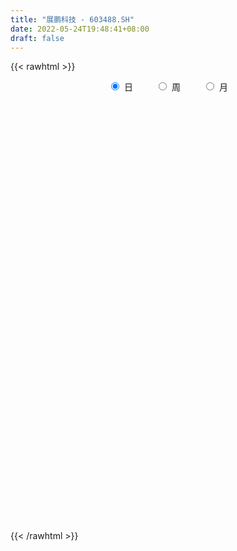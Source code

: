 ```yaml
---
title: "展鹏科技 - 603488.SH"
date: 2022-05-24T19:48:41+08:00
draft: false
---
```

{{< rawhtml >}}
    <div style="text-align: center">
        <label style="padding: 1rem;"><input style="margin-right: .5rem" type="radio" name="period" value="D" checked onclick="period_change(this)">日</label>
        <label style="padding: 1rem;"><input style="margin-right: .5rem" type="radio" name="period" value="W" onclick="period_change(this)">周</label>
        <label style="padding: 1rem;"><input style="margin-right: .5rem" type="radio" name="period" value="M" onclick="period_change(this)">月</label>
    </div>
    <div id="chart" style="height: 700px;"></div> 
    <script type="text/javascript">
        const D_v = [105842.31,45790.09,26705.4,21820.0,21636.8,66723.0,71420.41,45674.2,37288.4,22991.6,23990.4,32341.8,53017.2,26935.4,25982.2,16833.0,19370.01,23239.31,20121.0,18887.4,26522.92,21047.7,24500.7,13079.56,6618.82,26521.47,17667.92,12714.0,11678.31,20343.6,13201.0,13582.0,16948.2,10746.4,10320.0,192773.54,225579.45,104419.63,62803.56,57942.69,52942.69,49577.72,48777.73,34639.0,43444.17,35468.6,43619.52,18386.4,25648.2,20808.32,21204.8,33649.0,20445.4,27235.19,19789.8,16673.19,16835.2,18966.0,17693.8,21872.4,15472.8,18427.6,21095.4,17888.6,18672.6,17081.0,16113.0,38027.72,50783.02,16535.8,18638.22,27662.8,22313.82,16761.0,15035.35,23240.4,22225.0,25317.2,37130.44,29461.44,27630.01,47885.55,35468.34,29650.4,30104.99,27450.0,34669.4,24356.0,20626.0,23062.0,22463.4,12807.8,30725.4,30772.4,32893.4,10318.0,14519.4,9808.0,16951.0,8666.2,18545.2,9011.4,7849.8,9027.0,15395.0,24676.0,24705.2,11749.0,11161.6,111345.0,67733.92,38032.0,46479.4,67409.0,245416.12,166344.6,129840.0,144760.2,108190.94,167941.19,98837.35,87111.95,90051.6,81898.4,67665.8,152474.15,119200.8,89313.0,58089.8,73083.0,59098.6,61167.92,109735.82,193312.62,190573.14,111580.6,77431.0,68180.6,39212.42,87236.6,70922.86,26282.86,29890.8,50105.82,37446.76,39113.8,73490.8,41358.4,43732.0,36565.8,31960.6,41334.4,29550.0,36517.6,42785.0,58272.12,36658.12,21474.93,19337.07,76302.4,57155.93,73241.15,55064.67,32389.42,24925.6,31208.8,51792.33,54437.8,26115.5,48640.66,31958.87,26846.8,27860.73,113010.06,47634.0,39576.4,22797.65,38944.2,42375.6,27864.6,22213.0,17667.0,22038.0,13251.4,12789.4,13291.4,14198.0,10458.6,9722.4,16571.0,18436.4,26317.4,14323.2,13387.0,10963.0,14203.4,11586.0,15883.0,12280.4,19522.29,29248.8,24477.0,13603.0,15798.0,20653.0,21791.0,25317.0,50750.6,65482.0,62999.4,72712.2,30197.2,21773.0,23515.0,21920.0,32624.6,26393.69,17335.0,21401.4,18285.2,19999.75,40695.8,18195.0,16188.0,12468.0,29398.0,12167.0,12850.0,18182.0,17084.0,19390.0,25115.4,21232.46,37601.01,29167.8,36977.4,23936.0,16480.6,15953.0,18892.0,16715.4,24169.0,24781.4,17699.4,12233.0,17226.2,9465.0,15681.0,39734.45,46430.2]
const D_histogram = [0.0,-0.0043523647,-0.0087057402,-0.010329189,-0.0157233537,0.0048089596,0.0069360976,-0.0019810573,-0.0154787362,-0.0199173126,-0.0227521106,-0.0237558168,-0.0371811953,-0.0389625736,-0.045063418,-0.046620605,-0.0420277254,-0.0418107779,-0.0361669594,-0.0292049673,-0.0154929424,-0.0106716858,-0.0191053091,-0.0223104726,-0.0182927173,-0.0037008605,0.0012289247,0.0060509408,0.0117832845,0.0071970249,0.0056846596,0.0067906889,-0.0011037851,-0.003655038,-0.0064485252,0.0380115129,0.0835640345,0.0830929912,0.0784675563,0.0650923999,0.0522359053,0.0467496566,0.0352149788,0.0306244939,0.026728276,0.015114242,-0.0058682043,-0.0162930412,-0.0207933041,-0.0244877387,-0.0274276147,-0.0386123948,-0.0466324712,-0.0642676183,-0.063884004,-0.0546337909,-0.0421010852,-0.0274338285,-0.0146877377,-0.0139913174,-0.0100030128,0.0009677196,0.0125467097,0.0200422978,0.0219871706,0.0247681324,0.0253181978,0.0199162034,0.0308048375,0.0308414589,0.0227276819,0.0258333458,0.0268149814,0.0301818014,0.0296929109,0.0222780516,0.0153272887,0.0096350256,0.0158570062,0.0176971168,0.0160157824,0.0198370293,0.019841716,0.0218760241,0.0250259579,0.0216330373,0.0257549182,0.0145286789,0.0101923354,-0.0004704699,-0.0100713083,-0.0178421033,-0.0118924828,-0.0186877843,-0.0362634251,-0.0481047983,-0.0626416018,-0.0575413803,-0.0402692654,-0.0270306975,-0.0239726009,-0.0165520957,-0.0093012934,-0.0095357002,-0.0080459027,0.0046756592,0.0161014119,0.0196975548,0.015600133,0.0438740167,0.0621374973,0.0615404459,0.0598620167,0.1027678904,0.139226084,0.1598418239,0.1601483247,0.15500243,0.1272102545,0.123405048,0.1007292571,0.0735666361,0.0384662267,0.018650037,0.0055809304,0.0089003284,0.0184683698,0.0039676787,-0.0140187178,-0.0172606428,-0.0333879135,-0.0407155373,-0.0305636083,0.0302867736,0.0539228628,0.0445755138,0.0398320807,0.0285595164,0.0156349827,-0.0238483255,-0.0721104338,-0.0951008182,-0.1065730175,-0.1118960782,-0.1185744903,-0.1088894692,-0.0719769197,-0.056145718,-0.0325318213,-0.0166907947,-0.0084285533,0.0016894853,-0.0016034393,-0.0137639974,-0.0027339969,0.0228975937,0.0275673908,0.0219819948,0.0153169498,0.0510475188,0.0488201237,0.0783282723,0.0800535351,0.073026597,0.0670976365,0.0505275644,0.0548447367,0.0234008889,0.0030465617,-0.0265277745,-0.0500594097,-0.08823941,-0.1021274924,-0.1457777837,-0.2035474436,-0.2105149992,-0.2224481447,-0.1878596417,-0.1299645235,-0.077430782,-0.0384929922,-0.0132212149,-0.0041914502,-0.0000620767,0.0007794995,0.0033435143,0.0011015002,0.0042584761,0.0055188214,-0.0040609021,-0.002692761,-0.0168644755,-0.017658746,-0.0163681753,-0.0169920971,-0.0015137811,0.0060183877,0.0075233228,0.0000490533,-0.0152142127,-0.0326101388,-0.0312112277,-0.0301596292,-0.0420756391,-0.0575698789,-0.0488363714,-0.0322838412,0.0177314967,0.0796766075,0.1303539654,0.1422972714,0.1379468849,0.1303175163,0.1079723365,0.0779670285,0.0719973211,0.0608198557,0.0378911158,0.027857805,-0.0004338505,-0.0259218658,-0.0533628217,-0.0683423619,-0.0828666062,-0.084029869,-0.1040078217,-0.1032234701,-0.0885933816,-0.0856335404,-0.0982446641,-0.0973941691,-0.1179230976,-0.1543363635,-0.1690888917,-0.1952713915,-0.1910624915,-0.1765244912,-0.1507667688,-0.11260161,-0.0735091624,-0.0478426128,-0.0292748892,-0.0039378435,0.0173029044,0.0316323772,0.0510175516,0.0673336464,0.0851845546,0.1143547064,0.1137300409]
const D_fast = [0.0,-0.0054404558,-0.0119702665,-0.0161760125,-0.0255010157,-0.0037664624,0.0000947,-0.0093177193,-0.0266850822,-0.0361029868,-0.0446258124,-0.0515684728,-0.0742891501,-0.0858111719,-0.1031778707,-0.1163902089,-0.1223042607,-0.1325400077,-0.135937929,-0.1362771787,-0.1264383895,-0.1242850544,-0.1374950049,-0.1462777866,-0.1468332106,-0.1331665689,-0.1279295525,-0.1215948012,-0.1129166364,-0.1157036397,-0.1157948401,-0.1129911386,-0.1211615589,-0.1246265712,-0.1290321898,-0.0750692734,-0.0086257432,0.0116764613,0.0266679154,0.0295658591,0.0297683407,0.0359695062,0.0332385732,0.0363042117,0.0390900628,0.0312545893,0.0088050919,-0.0056930053,-0.0153915943,-0.0252079635,-0.0350047432,-0.0558426219,-0.0755208161,-0.1092228678,-0.1248102546,-0.1292184892,-0.1272110548,-0.1194022552,-0.1103280988,-0.1131295079,-0.1116419565,-0.1004292942,-0.0857136267,-0.0732074641,-0.0657657986,-0.0567928037,-0.0499131889,-0.0503361324,-0.0317462889,-0.0239993029,-0.0264311593,-0.016867159,-0.009181778,0.0017304923,0.0086648295,0.0068194832,0.0037005425,0.0004170357,0.0106032679,0.0168676576,0.0191902689,0.0279707732,0.0329358888,0.0404392029,0.0498456261,0.0518609649,0.0624215754,0.0548275058,0.0530392461,0.0422588234,0.030140158,0.0179088371,0.0208853369,0.0094180892,-0.0172234078,-0.0410909805,-0.0712881845,-0.080573308,-0.0733685096,-0.0668876161,-0.0698226697,-0.0665401884,-0.0616147095,-0.0642330412,-0.0647547195,-0.0508642427,-0.0354131371,-0.0268926054,-0.027089994,0.0121523939,0.0459502488,0.0607383089,0.0740253839,0.1426232302,0.2138879448,0.2744641407,0.3148077227,0.3484124354,0.3524228236,0.3794688791,0.3819754025,0.3732044405,0.3477205878,0.3325669073,0.3208930333,0.3264375134,0.3406226473,0.3271138758,0.3056227999,0.2980657142,0.2735914651,0.256084957,0.2585959838,0.3270180592,0.364134864,0.3659313936,0.3711459806,0.3670132955,0.3579975074,0.3125521179,0.246262401,0.1994968121,0.1613813585,0.1280842782,0.0917622435,0.0742248973,0.0931432169,0.0949379891,0.1104189304,0.1220872584,0.1282423615,0.1387827714,0.135088987,0.1194874295,0.1298339308,0.1611899199,0.1727515646,0.1726616673,0.1698258598,0.2183183085,0.2282959443,0.277386161,0.2991248076,0.3103545187,0.3211999673,0.3172617864,0.3352901428,0.3096965173,0.2901038305,0.2538975507,0.2178510631,0.1576112103,0.1181912548,0.0380965176,-0.0705600033,-0.1301563087,-0.1977014904,-0.2100778978,-0.1846739105,-0.1514978644,-0.1221833228,-0.1002168491,-0.092234947,-0.0881210927,-0.0870846416,-0.0836847482,-0.0856513872,-0.0814297923,-0.0787897417,-0.0893846908,-0.0886897398,-0.1070775733,-0.1122865303,-0.1150880033,-0.1199599494,-0.1048600787,-0.095823313,-0.0924375472,-0.0998995534,-0.1189663725,-0.1445148334,-0.1509187291,-0.157407038,-0.1798419576,-0.2097286672,-0.2132042526,-0.2047226827,-0.1502744706,-0.0684102079,0.0148556413,0.0623732652,0.0925095999,0.1174596104,0.1221075147,0.1115939638,0.1236235867,0.1276510852,0.1141951243,0.1111262647,0.0827261466,0.0507576649,0.0099760036,-0.0220891271,-0.057330023,-0.0795007531,-0.1254806612,-0.1505021772,-0.1580204341,-0.176468978,-0.2136412676,-0.2371393149,-0.2871490178,-0.3621463746,-0.4191711257,-0.4941714734,-0.5377281962,-0.5673213187,-0.5792552886,-0.5692405323,-0.5485253753,-0.5348194788,-0.5235704775,-0.4992178927,-0.4736514187,-0.4514138516,-0.4192742894,-0.3861247829,-0.3469777361,-0.2892189076,-0.261411063]
const D_slow = [0.0,-0.0010880912,-0.0032645262,-0.0058468235,-0.0097776619,-0.008575422,-0.0068413976,-0.007336662,-0.011206346,-0.0161856742,-0.0218737018,-0.027812656,-0.0371079548,-0.0468485982,-0.0581144527,-0.069769604,-0.0802765353,-0.0907292298,-0.0997709696,-0.1070722115,-0.1109454471,-0.1136133685,-0.1183896958,-0.123967314,-0.1285404933,-0.1294657084,-0.1291584772,-0.127645742,-0.1246999209,-0.1229006647,-0.1214794998,-0.1197818275,-0.1200577738,-0.1209715333,-0.1225836646,-0.1130807863,-0.0921897777,-0.0714165299,-0.0517996408,-0.0355265409,-0.0224675645,-0.0107801504,-0.0019764057,0.0056797178,0.0123617868,0.0161403473,0.0146732962,0.0106000359,0.0054017099,-0.0007202248,-0.0075771285,-0.0172302272,-0.028888345,-0.0449552495,-0.0609262505,-0.0745846983,-0.0851099696,-0.0919684267,-0.0956403611,-0.0991381905,-0.1016389437,-0.1013970138,-0.0982603364,-0.0932497619,-0.0877529692,-0.0815609361,-0.0752313867,-0.0702523358,-0.0625511265,-0.0548407617,-0.0491588413,-0.0427005048,-0.0359967594,-0.0284513091,-0.0210280814,-0.0154585685,-0.0116267463,-0.0092179899,-0.0052537383,-0.0008294591,0.0031744865,0.0081337438,0.0130941728,0.0185631788,0.0248196683,0.0302279276,0.0366666572,0.0402988269,0.0428469107,0.0427292933,0.0402114662,0.0357509404,0.0327778197,0.0281058736,0.0190400173,0.0070138177,-0.0086465827,-0.0230319278,-0.0330992441,-0.0398569185,-0.0458500687,-0.0499880927,-0.052313416,-0.0546973411,-0.0567088168,-0.0555399019,-0.051514549,-0.0465901603,-0.042690127,-0.0317216228,-0.0161872485,-0.000802137,0.0141633672,0.0398553398,0.0746618608,0.1146223168,0.1546593979,0.1934100054,0.2252125691,0.2560638311,0.2812461454,0.2996378044,0.3092543611,0.3139168703,0.3153121029,0.317537185,0.3221542775,0.3231461971,0.3196415177,0.315326357,0.3069793786,0.2968004943,0.2891595922,0.2967312856,0.3102120013,0.3213558797,0.3313138999,0.338453779,0.3423625247,0.3364004433,0.3183728349,0.2945976303,0.2679543759,0.2399803564,0.2103367338,0.1831143665,0.1651201366,0.1510837071,0.1429507518,0.1387780531,0.1366709148,0.1370932861,0.1366924263,0.1332514269,0.1325679277,0.1382923261,0.1451841738,0.1506796725,0.15450891,0.1672707897,0.1794758206,0.1990578887,0.2190712725,0.2373279217,0.2541023308,0.266734222,0.2804454061,0.2862956284,0.2870572688,0.2804253252,0.2679104727,0.2458506202,0.2203187472,0.1838743012,0.1329874403,0.0803586905,0.0247466543,-0.0222182561,-0.054709387,-0.0740670825,-0.0836903305,-0.0869956342,-0.0880434968,-0.088059016,-0.0878641411,-0.0870282625,-0.0867528875,-0.0856882684,-0.0843085631,-0.0853237886,-0.0859969789,-0.0902130978,-0.0946277843,-0.0987198281,-0.1029678523,-0.1033462976,-0.1018417007,-0.09996087,-0.0999486067,-0.1037521599,-0.1119046946,-0.1197075015,-0.1272474088,-0.1377663186,-0.1521587883,-0.1643678812,-0.1724388415,-0.1680059673,-0.1480868154,-0.1154983241,-0.0799240062,-0.045437285,-0.0128579059,0.0141351782,0.0336269353,0.0516262656,0.0668312295,0.0763040085,0.0832684597,0.0831599971,0.0766795306,0.0633388252,0.0462532348,0.0255365832,0.004529116,-0.0214728395,-0.047278707,-0.0694270524,-0.0908354375,-0.1153966036,-0.1397451458,-0.1692259202,-0.2078100111,-0.250082234,-0.2989000819,-0.3466657047,-0.3907968275,-0.4284885197,-0.4566389223,-0.4750162129,-0.4869768661,-0.4942955883,-0.4952800492,-0.4909543231,-0.4830462288,-0.4702918409,-0.4534584293,-0.4321622907,-0.4035736141,-0.3751411038]
const D_data = [['2021-05-13', 7.7436, 7.7729, 7.5878, 8.0456],['2021-05-14', 7.7826, 7.7047, 7.6073, 7.9384],['2021-05-17', 7.7144, 7.6755, 7.5586, 7.7631],['2021-05-18', 7.6073, 7.6852, 7.5196, 7.6852],['2021-05-19', 7.6852, 7.6073, 7.5975, 7.7144],['2021-05-20', 7.7242, 7.9677, 7.5975, 8.0261],['2021-05-21', 7.9872, 7.8021, 7.7923, 8.3573],['2021-05-24', 7.6949, 7.6462, 7.6073, 7.9092],['2021-05-25', 7.617, 7.5196, 7.4319, 7.6365],['2021-05-26', 7.5001, 7.5683, 7.4806, 7.5683],['2021-05-27', 7.5586, 7.5488, 7.5099, 7.617],['2021-05-28', 7.6462, 7.5391, 7.5391, 7.8508],['2021-05-31', 7.5001, 7.3151, 7.2858, 7.5196],['2021-06-01', 7.3053, 7.3832, 7.2371, 7.4222],['2021-06-02', 7.3735, 7.2664, 7.2566, 7.4027],['2021-06-03', 7.2956, 7.2566, 7.2469, 7.3735],['2021-06-04', 7.2761, 7.2956, 7.0716, 7.3151],['2021-06-07', 7.3248, 7.2079, 7.1884, 7.354],['2021-06-08', 7.2274, 7.2469, 7.1592, 7.2858],['2021-06-09', 7.2371, 7.2566, 7.1982, 7.2664],['2021-06-10', 7.2566, 7.3638, 7.1982, 7.3832],['2021-06-11', 7.393, 7.2761, 7.2566, 7.4222],['2021-06-15', 7.2566, 7.0716, 6.9547, 7.2956],['2021-06-16', 7.0716, 7.0716, 7.0423, 7.169],['2021-06-17', 7.0716, 7.13, 7.0618, 7.1397],['2021-06-18', 7.13, 7.2858, 7.0618, 7.4222],['2021-06-21', 7.3248, 7.1982, 7.1495, 7.3248],['2021-06-22', 7.1495, 7.2079, 7.1495, 7.2566],['2021-06-23', 7.1982, 7.2371, 7.1787, 7.2469],['2021-06-24', 7.2371, 7.1008, 7.0716, 7.2371],['2021-06-25', 7.1008, 7.1105, 7.0618, 7.1397],['2021-06-28', 7.1203, 7.13, 7.0716, 7.1787],['2021-06-29', 7.13, 6.9839, 6.867, 7.13],['2021-06-30', 6.9839, 7.0034, 6.9644, 7.0618],['2021-07-01', 7.0228, 6.9644, 6.9449, 7.0423],['2021-07-02', 7.0131, 7.6657, 6.9352, 7.6657],['2021-07-05', 7.3053, 7.9579, 7.3053, 8.2794],['2021-07-06', 7.7144, 7.5586, 7.5099, 7.7631],['2021-07-07', 7.5001, 7.5488, 7.393, 7.6365],['2021-07-08', 7.5099, 7.4417, 7.3638, 7.5196],['2021-07-09', 7.54, 7.42, 7.39, 7.56],['2021-07-12', 7.47, 7.5, 7.37, 7.54],['2021-07-13', 7.52, 7.41, 7.31, 7.54],['2021-07-14', 7.36, 7.48, 7.31, 7.49],['2021-07-15', 7.45, 7.49, 7.34, 7.55],['2021-07-16', 7.49, 7.37, 7.35, 7.53],['2021-07-19', 7.39, 7.17, 7.12, 7.39],['2021-07-20', 7.11, 7.21, 7.11, 7.25],['2021-07-21', 7.22, 7.23, 7.15, 7.29],['2021-07-22', 7.22, 7.2, 7.19, 7.26],['2021-07-23', 7.23, 7.17, 7.16, 7.27],['2021-07-26', 7.16, 7.0, 6.88, 7.17],['2021-07-27', 7.0, 6.95, 6.95, 7.08],['2021-07-28', 6.95, 6.71, 6.7, 6.97],['2021-07-29', 6.75, 6.83, 6.73, 6.94],['2021-07-30', 6.85, 6.91, 6.79, 6.93],['2021-08-02', 6.95, 6.96, 6.84, 6.99],['2021-08-03', 6.9, 7.02, 6.9, 7.14],['2021-08-04', 7.0, 7.04, 6.98, 7.13],['2021-08-05', 7.03, 6.9, 6.87, 7.03],['2021-08-06', 6.89, 6.93, 6.82, 6.96],['2021-08-09', 7.0, 7.04, 6.96, 7.08],['2021-08-10', 7.04, 7.1, 7.01, 7.13],['2021-08-11', 7.1, 7.1, 7.06, 7.15],['2021-08-12', 7.1, 7.06, 7.05, 7.13],['2021-08-13', 7.09, 7.09, 7.04, 7.12],['2021-08-16', 7.11, 7.08, 7.04, 7.13],['2021-08-17', 7.11, 7.0, 6.99, 7.3],['2021-08-18', 6.97, 7.23, 6.88, 7.29],['2021-08-19', 7.16, 7.14, 7.11, 7.22],['2021-08-20', 7.14, 7.03, 6.95, 7.14],['2021-08-23', 7.03, 7.17, 7.0, 7.18],['2021-08-24', 7.17, 7.17, 7.16, 7.25],['2021-08-25', 7.17, 7.23, 7.12, 7.24],['2021-08-26', 7.23, 7.21, 7.18, 7.25],['2021-08-27', 7.2, 7.12, 7.04, 7.2],['2021-08-30', 7.09, 7.1, 7.05, 7.15],['2021-08-31', 7.1, 7.09, 7.01, 7.13],['2021-09-01', 7.08, 7.25, 7.08, 7.27],['2021-09-02', 7.25, 7.23, 7.17, 7.3],['2021-09-03', 7.22, 7.2, 7.15, 7.29],['2021-09-06', 7.35, 7.29, 7.2, 7.35],['2021-09-07', 7.29, 7.27, 7.26, 7.32],['2021-09-08', 7.28, 7.32, 7.23, 7.32],['2021-09-09', 7.32, 7.37, 7.29, 7.45],['2021-09-10', 7.36, 7.31, 7.27, 7.42],['2021-09-13', 7.31, 7.43, 7.23, 7.47],['2021-09-14', 7.44, 7.24, 7.21, 7.45],['2021-09-15', 7.24, 7.3, 7.22, 7.34],['2021-09-16', 7.39, 7.19, 7.19, 7.4],['2021-09-17', 7.22, 7.15, 7.01, 7.23],['2021-09-22', 7.13, 7.12, 7.05, 7.18],['2021-09-23', 7.12, 7.28, 7.12, 7.36],['2021-09-24', 7.38, 7.11, 7.1, 7.38],['2021-09-27', 7.11, 6.89, 6.8, 7.15],['2021-09-28', 6.83, 6.85, 6.79, 6.9],['2021-09-29', 6.84, 6.7, 6.68, 6.92],['2021-09-30', 6.73, 6.87, 6.72, 6.9],['2021-10-08', 6.88, 7.04, 6.88, 7.06],['2021-10-11', 7.09, 7.04, 7.0, 7.14],['2021-10-12', 7.0, 6.93, 6.82, 7.06],['2021-10-13', 6.93, 6.99, 6.87, 7.0],['2021-10-14', 7.05, 7.01, 6.89, 7.05],['2021-10-15', 7.04, 6.92, 6.92, 7.04],['2021-10-18', 6.92, 6.93, 6.83, 6.97],['2021-10-19', 7.0, 7.1, 6.96, 7.17],['2021-10-20', 7.06, 7.15, 6.99, 7.24],['2021-10-21', 7.15, 7.1, 7.07, 7.17],['2021-10-22', 7.1, 7.01, 6.94, 7.13],['2021-10-25', 7.02, 7.5, 6.94, 7.63],['2021-10-26', 7.5, 7.54, 7.37, 7.62],['2021-10-27', 7.57, 7.4, 7.3, 7.57],['2021-10-28', 7.4, 7.43, 7.32, 7.53],['2021-10-29', 8.15, 8.17, 8.15, 8.17],['2021-11-01', 8.29, 8.41, 8.0, 8.85],['2021-11-02', 8.17, 8.5, 8.09, 8.68],['2021-11-03', 8.31, 8.45, 8.2, 8.75],['2021-11-04', 8.41, 8.52, 8.16, 8.68],['2021-11-05', 8.45, 8.29, 8.21, 8.52],['2021-11-08', 8.27, 8.64, 8.23, 8.97],['2021-11-09', 8.55, 8.46, 8.3, 8.59],['2021-11-10', 8.43, 8.38, 8.19, 8.47],['2021-11-11', 8.34, 8.2, 8.11, 8.36],['2021-11-12', 8.1, 8.31, 8.04, 8.31],['2021-11-15', 8.25, 8.36, 8.22, 8.57],['2021-11-16', 8.33, 8.59, 8.15, 8.93],['2021-11-17', 8.45, 8.76, 8.45, 8.88],['2021-11-18', 8.67, 8.5, 8.41, 8.74],['2021-11-19', 8.55, 8.41, 8.38, 8.59],['2021-11-22', 8.41, 8.57, 8.27, 8.78],['2021-11-23', 8.45, 8.38, 8.28, 8.5],['2021-11-24', 8.3, 8.44, 8.22, 8.45],['2021-11-25', 8.36, 8.68, 8.24, 8.74],['2021-11-26', 8.68, 9.55, 8.52, 9.55],['2021-11-29', 9.3, 9.39, 9.25, 9.68],['2021-11-30', 9.39, 9.1, 9.04, 9.44],['2021-12-01', 9.16, 9.2, 8.98, 9.26],['2021-12-02', 9.19, 9.15, 8.95, 9.29],['2021-12-03', 9.11, 9.13, 9.02, 9.18],['2021-12-06', 9.15, 8.7, 8.66, 9.28],['2021-12-07', 8.69, 8.36, 8.28, 8.77],['2021-12-08', 8.37, 8.46, 8.32, 8.48],['2021-12-09', 8.46, 8.47, 8.38, 8.59],['2021-12-10', 8.58, 8.45, 8.42, 8.86],['2021-12-13', 8.47, 8.34, 8.23, 8.49],['2021-12-14', 8.3, 8.49, 8.28, 8.68],['2021-12-15', 8.49, 8.91, 8.46, 9.12],['2021-12-16', 8.91, 8.76, 8.7, 9.01],['2021-12-17', 8.63, 8.95, 8.63, 8.96],['2021-12-20', 8.88, 8.96, 8.75, 9.07],['2021-12-21', 8.93, 8.94, 8.86, 9.06],['2021-12-22', 8.91, 9.03, 8.75, 9.08],['2021-12-23', 9.05, 8.9, 8.88, 9.14],['2021-12-24', 8.84, 8.76, 8.6, 8.92],['2021-12-27', 8.7, 9.06, 8.7, 9.09],['2021-12-28', 9.03, 9.37, 8.89, 9.37],['2021-12-29', 9.37, 9.23, 9.12, 9.37],['2021-12-30', 9.24, 9.14, 9.12, 9.3],['2021-12-31', 9.22, 9.13, 9.07, 9.22],['2022-01-04', 9.2, 9.79, 9.07, 9.96],['2022-01-05', 9.77, 9.47, 9.3, 9.85],['2022-01-06', 9.36, 10.02, 9.35, 10.23],['2022-01-07', 9.98, 9.85, 9.81, 10.15],['2022-01-10', 9.87, 9.82, 9.49, 9.96],['2022-01-11', 9.82, 9.89, 9.74, 9.92],['2022-01-12', 9.85, 9.78, 9.69, 9.92],['2022-01-13', 9.78, 10.09, 9.67, 10.14],['2022-01-14', 10.0, 9.64, 9.56, 10.07],['2022-01-17', 9.65, 9.69, 9.55, 9.9],['2022-01-18', 9.68, 9.47, 9.1, 9.68],['2022-01-19', 9.5, 9.41, 9.28, 9.55],['2022-01-20', 9.46, 9.04, 9.01, 9.46],['2022-01-21', 9.04, 9.16, 8.95, 9.24],['2022-01-24', 9.29, 8.56, 8.24, 9.62],['2022-01-25', 8.35, 7.99, 7.99, 8.56],['2022-01-26', 8.0, 8.3, 7.99, 8.42],['2022-01-27', 8.48, 8.02, 8.0, 8.48],['2022-01-28', 8.08, 8.5, 8.08, 8.73],['2022-02-07', 8.63, 8.91, 8.54, 9.03],['2022-02-08', 8.95, 9.05, 8.79, 9.05],['2022-02-09', 8.99, 9.07, 8.99, 9.21],['2022-02-10', 9.11, 9.04, 8.95, 9.16],['2022-02-11', 9.1, 8.91, 8.8, 9.1],['2022-02-14', 8.88, 8.87, 8.78, 9.0],['2022-02-15', 8.89, 8.83, 8.75, 8.95],['2022-02-16', 8.85, 8.85, 8.79, 8.96],['2022-02-17', 8.92, 8.78, 8.75, 8.92],['2022-02-18', 8.74, 8.84, 8.68, 8.85],['2022-02-21', 8.82, 8.82, 8.78, 8.9],['2022-02-22', 8.78, 8.65, 8.6, 8.82],['2022-02-23', 8.62, 8.75, 8.55, 8.79],['2022-02-24', 8.74, 8.5, 8.43, 9.01],['2022-02-25', 8.54, 8.6, 8.54, 8.82],['2022-02-28', 8.59, 8.6, 8.46, 8.72],['2022-03-01', 8.6, 8.55, 8.53, 8.7],['2022-03-02', 8.56, 8.77, 8.52, 8.79],['2022-03-03', 8.77, 8.72, 8.66, 8.88],['2022-03-04', 8.77, 8.66, 8.59, 8.77],['2022-03-07', 8.66, 8.52, 8.49, 8.71],['2022-03-08', 8.54, 8.34, 8.21, 8.58],['2022-03-09', 8.34, 8.19, 7.81, 8.45],['2022-03-10', 8.22, 8.34, 8.2, 8.63],['2022-03-11', 8.34, 8.3, 8.1, 8.34],['2022-03-14', 8.29, 8.06, 8.0, 8.29],['2022-03-15', 8.06, 7.88, 7.76, 8.18],['2022-03-16', 7.92, 8.1, 7.75, 8.12],['2022-03-17', 8.12, 8.21, 8.08, 8.26],['2022-03-18', 8.25, 8.78, 8.19, 8.94],['2022-03-21', 8.98, 9.25, 8.79, 9.44],['2022-03-22', 9.27, 9.48, 9.19, 9.55],['2022-03-23', 9.43, 9.26, 9.12, 9.7],['2022-03-24', 9.16, 9.18, 9.16, 9.36],['2022-03-25', 9.17, 9.21, 9.14, 9.32],['2022-03-28', 9.13, 9.04, 8.95, 9.18],['2022-03-29', 9.09, 8.88, 8.84, 9.12],['2022-03-30', 8.87, 9.15, 8.87, 9.25],['2022-03-31', 9.1, 9.1, 9.05, 9.33],['2022-04-01', 9.08, 8.91, 8.84, 9.1],['2022-04-06', 8.87, 9.02, 8.87, 9.09],['2022-04-07', 8.93, 8.71, 8.69, 9.04],['2022-04-08', 8.85, 8.6, 8.53, 8.85],['2022-04-11', 8.6, 8.41, 8.33, 8.84],['2022-04-12', 8.49, 8.41, 8.26, 8.54],['2022-04-13', 8.41, 8.28, 8.22, 8.49],['2022-04-14', 8.36, 8.34, 8.19, 8.36],['2022-04-15', 8.34, 7.97, 7.94, 8.34],['2022-04-18', 7.94, 8.09, 7.81, 8.11],['2022-04-19', 8.09, 8.22, 8.04, 8.33],['2022-04-20', 8.28, 8.04, 7.99, 8.32],['2022-04-21', 7.96, 7.73, 7.69, 8.07],['2022-04-22', 7.81, 7.77, 7.58, 7.9],['2022-04-25', 7.8, 7.34, 7.16, 7.8],['2022-04-26', 7.35, 6.85, 6.75, 7.35],['2022-04-27', 6.83, 6.82, 6.4, 6.86],['2022-04-28', 6.85, 6.38, 6.14, 6.85],['2022-04-29', 6.39, 6.5, 6.39, 6.65],['2022-05-05', 6.52, 6.48, 6.41, 6.63],['2022-05-06', 6.42, 6.54, 6.23, 6.55],['2022-05-09', 6.59, 6.7, 6.51, 6.75],['2022-05-10', 6.58, 6.78, 6.54, 6.8],['2022-05-11', 6.71, 6.67, 6.67, 6.86],['2022-05-12', 6.64, 6.6, 6.52, 6.77],['2022-05-13', 6.64, 6.72, 6.58, 6.86],['2022-05-16', 6.83, 6.73, 6.66, 6.86],['2022-05-17', 6.73, 6.69, 6.59, 6.82],['2022-05-18', 6.68, 6.81, 6.65, 6.88],['2022-05-19', 6.78, 6.85, 6.71, 6.87],['2022-05-20', 6.85, 6.96, 6.8, 6.98],['2022-05-23', 7.2, 7.25, 7.03, 7.41],['2022-05-24', 7.39, 6.99, 6.98, 7.8]]
const W_v = [261149.53,177114.13,148632.73,113203.92,122633.66,92266.93,100929.13,232695.96,334156.02,296861.89,130871.03,107864.49,74685.36,109229.71,134541.58,197238.82,181397.18,143732.81,176367.46,167842.44,66395.49,77896.14,166148.35,156581.33,98903.65,102605.8,119437.55,348115.54,162692.36,316737.5,291052.48,52401.47,63039.89,105512.52,127680.52,119146.75,143376.96,282289.39,200861.16,157179.33,162303.91,80779.6,61777.23,150125.52,198348.13,116604.56,85896.86,123701.04,88557.76,228714.33,185254.24,184698.46,138671.0,126027.11,178958.89,148468.67,99233.0,79513.57,64678.24,59151.62,82129.94,65280.25,58704.06,44667.4,88488.21,95303.54,98266.38,99067.11,100457.23,143817.04,123643.93,83763.16,96241.89,59714.57,50268.95,95321.42,42708.76,188449.8,149322.68,63871.49,57699.46,107803.4,147352.92,178329.98,193933.58,299216.71,173211.69,117206.91,119244.05,267537.0,210520.78,439674.8099999999,82013.92,111556.9,79874.2,63152.0,76394.83,94463.0,57225.57,70587.61,65505.23,106496.87,143556.98,144574.26,118110.11,153465.0,69594.15,41774.46,63738.69,63492.1,100956.31,66657.11,69218.04,74454.0,12330.0,100242.39,115828.26,125541.32,100392.4,61108.64,53529.53,43739.9,35528.86,36223.67,33276.03,60479.46,91090.22,159765.64,116797.81,114610.29,69046.66,84928.0,68927.57,80449.18,144705.3,91134.32,128623.49,73834.92,54077.24,61923.49,70635.23,217492.97,431811.84,128469.99,78647.26,102771.47,110307.8,260526.36,262651.72,1035189.2200000001,697146.5900000001,196362.2,306047.51,1052499.9299999999,1167181.8200000001,2061355.8,1254406.3400000001,705445.3999999999,1003201.2800000001,505207.4400000001,707326.3100000001,328532.78,181949.8,165991.88,80173.98,39909.0,214612.43,202635.48,259805.69,272779.78,411896.5499999999,363112.79,290618.6,193493.41,243976.96,229862.78,263130.0,160833.71,185251.38,125937.02,163123.55,162193.4,106810.12,62548.81,51974.29,150267.26,98952.54,110039.86,66643.34,72816.32,88024.2,60730.81,73882.55,95488.05,136831.33,24770.92,262023.94,208305.61,162286.4,142137.81,109818.33,70720.55,75604.83,244370.14,503688.02,211907.22,129667.24,117792.58,90840.2,93165.2,140097.76,105013.37,141764.09,170559.28,125176.8,74305.6,67538.8,16951.0,53099.6,87686.8,330999.32,794551.8599999999,525840.4900000001,486743.55,496397.96,486977.76,264438.94,235141.76,175928.4,178527.24,261764.15,194753.95,161422.56,261962.31,132158.2,63988.8,85370.4,66022.4,99131.49,134309.6,253163.8,121788.29,59686.35,116944.8,79673.0,150094.07,40416.6,100510.8,72304.6,86164.65]
const W_histogram = [0.0,-0.0741305983,-0.194805197,-0.246782996,-0.2648346587,-0.2816042465,-0.2546444318,-0.182467627,-0.0960834754,-0.0303692535,-0.0050007605,0.0215028893,0.0153963539,0.052493586,0.0470994363,0.0831690722,0.1038098086,0.1329193905,0.1398343118,0.1342245399,0.124894448,0.1258622698,0.1611097591,0.1245156679,0.122384742,0.1271944361,0.1436810603,0.1927982996,0.2912432298,0.2135132046,0.068285435,0.0161823915,0.0180970968,0.0408937294,0.087079795,0.091890897,0.0475244237,0.1335854632,0.0634157941,0.0110937416,-0.0438976943,-0.0967434431,-0.1386292837,-0.2510592194,-0.3614868266,-0.3886716711,-0.4541998026,-0.4734242465,-0.5220706836,-0.6177801619,-0.6213971917,-0.5959425127,-0.5320695891,-0.455078467,-0.3598323312,-0.3111281897,-0.2547598101,-0.2098358691,-0.1554674503,-0.1039803417,-0.0491924545,0.0120455413,0.0602211106,0.0895567336,0.0603695958,0.0564186411,0.0759325381,0.1085365366,0.1339422432,0.1847186534,0.1991362429,0.2093131111,0.2271682027,0.2252609608,0.2105600182,0.1898093754,0.1839952291,0.2097071607,0.1974489266,0.1825994558,0.1530417191,0.154132901,0.1656209434,0.1893722126,0.2023171819,0.2287856066,0.243326945,0.2373077672,0.2383490826,0.2247299679,0.2374276426,0.2149719109,0.1669643232,0.1017206097,0.0444143325,0.005069138,-0.0034175538,-0.0355060696,-0.0384539806,-0.0203167127,-0.0126701942,-0.0016453412,0.0212548751,0.0253839577,0.035552893,0.0260849533,-0.0116042126,-0.0288397766,-0.0284060567,-0.0276216052,-0.0098114432,0.0091562074,0.0183700053,0.0101857477,0.0035449362,0.0279059284,0.0247471194,0.0362936329,0.0318376397,0.0235369989,-0.0048586854,-0.0189696462,-0.0302238076,-0.024401526,-0.0167346613,-0.0056908003,0.0073376898,0.0273623737,0.0467863127,0.047497222,0.0324599119,-0.008945403,-0.0332693132,-0.0235954901,-0.02964617,-0.0090152011,-0.0105910553,-0.0122071161,-0.0141697987,-0.0179312493,-0.007955074,0.0281935234,0.0521178582,0.051512393,0.055242696,0.0458805696,0.0459038113,0.0611743187,0.0806773096,0.1115569086,0.0755929283,0.0435756016,0.0696901329,0.2208488502,0.432631731,0.5814329754,0.5691223984,0.5763935195,0.5631576038,0.5476721915,0.3898521484,0.1980737813,0.0940663307,-0.0385754059,-0.1324029961,-0.1668347395,-0.2059957757,-0.2107861133,-0.2069717648,-0.2105558654,-0.1752111532,-0.1299771958,-0.0632103869,-0.0323093149,-0.0074059477,-0.0316803362,-0.0953828535,-0.1497811993,-0.2100754075,-0.276015929,-0.2991432043,-0.4029444096,-0.4763605633,-0.4723375801,-0.4064735221,-0.346028733,-0.2870082181,-0.2288377069,-0.1942324037,-0.1795020219,-0.1707570536,-0.1558836885,-0.1344856388,-0.1210068624,-0.110433625,-0.1001142315,-0.053597092,-0.0115716149,0.0024620181,-0.0005459276,0.0002188777,0.0051712548,0.0006706549,0.0370983159,0.0460732981,0.0497550963,0.0402401717,0.0190318098,0.0094315737,0.0165233228,0.0196279775,0.0295987611,0.042644778,0.0587517318,0.0585681919,0.0557083386,0.0384304389,0.0390989744,0.0323847051,0.034722908,0.1108182124,0.16253105,0.1894983499,0.2042154638,0.2763878249,0.2806031282,0.2247711472,0.2090220408,0.1747111062,0.1659043031,0.1955027154,0.1878251576,0.1395273533,0.0564962256,0.0242036866,-0.0052817035,-0.0422989189,-0.062854726,-0.098675432,-0.0883543615,-0.0526430727,-0.0493566421,-0.0670914474,-0.1173410058,-0.1576269772,-0.2574817448,-0.3052505352,-0.3082385246,-0.2784705424,-0.2424992573]
const W_fast = [0.0,-0.0926632479,-0.2620391458,-0.3757126938,-0.4599730212,-0.5471436706,-0.5838449638,-0.5572850658,-0.494921783,-0.4367998746,-0.4126815716,-0.3808021996,-0.3830596465,-0.3328390178,-0.3264583085,-0.2695964046,-0.2230032159,-0.1606637865,-0.1187902872,-0.0908439241,-0.068950404,-0.0365170148,0.0390079143,0.0335427401,0.0620079997,0.0986163028,0.1510231921,0.2483400064,0.4195957439,0.3952440199,0.2670876091,0.2190301634,0.2254691429,0.2584892079,0.3264452222,0.3542290485,0.3217436811,0.4412010864,0.3868853659,0.3373367488,0.2713708892,0.1943392798,0.1177961181,-0.0573986224,-0.2581979362,-0.3825506985,-0.5616287806,-0.6992092862,-0.8783733941,-1.128527913,-1.2874942407,-1.4110251899,-1.4801696636,-1.5169481582,-1.5116601051,-1.5407380111,-1.548059584,-1.5555946103,-1.5400930541,-1.5146010309,-1.4721112573,-1.4078618762,-1.3446310292,-1.2929062228,-1.3070009617,-1.2968472561,-1.2583502246,-1.198612092,-1.1397208246,-1.042764751,-0.9785631008,-0.9160579549,-0.8414108126,-0.7870028143,-0.7490637523,-0.7223620512,-0.6821773903,-0.6040386685,-0.566934671,-0.5361342778,-0.5274315848,-0.4878071776,-0.4349138993,-0.363819577,-0.3002953122,-0.2166304858,-0.1412574112,-0.0879496472,-0.0273210611,0.0152423161,0.0872969015,0.1185841476,0.1123176407,0.0725040795,0.0263013854,-0.0117765246,-0.0211176048,-0.062082638,-0.0746440442,-0.0615859545,-0.0571069845,-0.0464934668,-0.0182795317,-0.0078044597,0.0112526988,0.0083059974,-0.0322842216,-0.0567297297,-0.0633975241,-0.0695184738,-0.0541611725,-0.0329044702,-0.019098171,-0.0247359916,-0.0304905691,0.0008469052,0.0038748761,0.0244947978,0.0279982145,0.0255818235,-0.0040285322,-0.0228819045,-0.0416920178,-0.0419701177,-0.0384869183,-0.0288657574,-0.0140028448,0.0128624325,0.0439829496,0.0565681645,0.0496458324,0.0060041667,-0.0266370719,-0.0228621212,-0.0363243436,-0.017947175,-0.022170793,-0.0268386328,-0.0323437651,-0.040588028,-0.0326006212,0.010596357,0.0475501564,0.0598227894,0.0773637665,0.0794717825,0.090970977,0.1215350641,0.1612073823,0.2199762085,0.2029104602,0.181787034,0.2253240985,0.4316950283,0.7516358419,1.0457953301,1.1757653528,1.3271348537,1.454688339,1.5761209746,1.5157639685,1.3735040468,1.2930131788,1.1507275908,1.0237992515,0.9476588233,0.8569988431,0.7995119772,0.7515833845,0.6953603175,0.6869022414,0.6996418999,0.750606112,0.7734298554,0.7964817357,0.7642872631,0.6767390324,0.5848953868,0.4720823268,0.337137823,0.2392247466,0.0346874389,-0.1578188556,-0.2718802675,-0.30763459,-0.3336969841,-0.3464285238,-0.3454674393,-0.359420237,-0.3895653607,-0.4235096558,-0.4476072128,-0.4598305728,-0.476603512,-0.4936386809,-0.5083478453,-0.4752299787,-0.4360974054,-0.4214482678,-0.4245926955,-0.4237731708,-0.4175279799,-0.4218609161,-0.3761586762,-0.3556653694,-0.3395447972,-0.3389996788,-0.3554500883,-0.3626924309,-0.3514698512,-0.343458202,-0.3260877282,-0.3023805167,-0.2715856301,-0.257127122,-0.2460598906,-0.2537301806,-0.2432869015,-0.2419049945,-0.2308860646,-0.1270862071,-0.0347406069,0.0396012804,0.1053722602,0.2466415776,0.3210076629,0.3213684687,0.3578748725,0.3672417145,0.3999109871,0.4783850783,0.5176638099,0.5042478439,0.4353407726,0.4090991552,0.3782933393,0.3307013941,0.2944319056,0.2339423415,0.2221748217,0.2447253423,0.2356726124,0.2011649453,0.1215801354,0.0418874196,-0.1223377841,-0.2464192083,-0.3264668289,-0.3663164823,-0.3909700115]
const W_slow = [0.0,-0.0185326496,-0.0672339488,-0.1289296978,-0.1951383625,-0.2655394241,-0.3292005321,-0.3748174388,-0.3988383077,-0.406430621,-0.4076808112,-0.4023050888,-0.3984560004,-0.3853326039,-0.3735577448,-0.3527654767,-0.3268130246,-0.293583177,-0.258624599,-0.225068464,-0.193844852,-0.1623792846,-0.1221018448,-0.0909729278,-0.0603767423,-0.0285781333,0.0073421318,0.0555417067,0.1283525142,0.1817308153,0.1988021741,0.2028477719,0.2073720461,0.2175954785,0.2393654272,0.2623381515,0.2742192574,0.3076156232,0.3234695717,0.3262430071,0.3152685836,0.2910827228,0.2564254019,0.193660597,0.1032888904,0.0061209726,-0.107428978,-0.2257850397,-0.3563027106,-0.510747751,-0.666097049,-0.8150826772,-0.9481000744,-1.0618696912,-1.151827774,-1.2296098214,-1.2932997739,-1.3457587412,-1.3846256038,-1.4106206892,-1.4229188028,-1.4199074175,-1.4048521398,-1.3824629564,-1.3673705575,-1.3532658972,-1.3342827627,-1.3071486286,-1.2736630678,-1.2274834044,-1.1776993437,-1.1253710659,-1.0685790153,-1.0122637751,-0.9596237705,-0.9121714266,-0.8661726194,-0.8137458292,-0.7643835976,-0.7187337336,-0.6804733038,-0.6419400786,-0.6005348427,-0.5531917896,-0.5026124941,-0.4454160925,-0.3845843562,-0.3252574144,-0.2656701437,-0.2094876518,-0.1501307411,-0.0963877634,-0.0546466826,-0.0292165302,-0.018112947,-0.0168456625,-0.017700051,-0.0265765684,-0.0361900635,-0.0412692417,-0.0444367903,-0.0448481256,-0.0395344068,-0.0331884174,-0.0243001941,-0.0177789558,-0.020680009,-0.0278899531,-0.0349914673,-0.0418968686,-0.0443497294,-0.0420606776,-0.0374681762,-0.0349217393,-0.0340355053,-0.0270590232,-0.0208722433,-0.0117988351,-0.0038394252,0.0020448246,0.0008301532,-0.0039122583,-0.0114682102,-0.0175685917,-0.021752257,-0.0231749571,-0.0213405346,-0.0144999412,-0.0028033631,0.0090709425,0.0171859204,0.0149495697,0.0066322414,0.0007333689,-0.0066781736,-0.0089319739,-0.0115797377,-0.0146315167,-0.0181739664,-0.0226567787,-0.0246455472,-0.0175971664,-0.0045677018,0.0083103964,0.0221210704,0.0335912128,0.0450671657,0.0603607454,0.0805300727,0.1084192999,0.127317532,0.1382114324,0.1556339656,0.2108461781,0.3190041109,0.4643623547,0.6066429544,0.7507413342,0.8915307352,1.028448783,1.1259118201,1.1754302655,1.1989468481,1.1893029967,1.1562022476,1.1144935628,1.0629946188,1.0102980905,0.9585551493,0.9059161829,0.8621133946,0.8296190957,0.813816499,0.8057391702,0.8038876833,0.7959675993,0.7721218859,0.7346765861,0.6821577342,0.613153752,0.5383679509,0.4376318485,0.3185417077,0.2004573126,0.0988389321,0.0123317489,-0.0594203057,-0.1166297324,-0.1651878333,-0.2100633388,-0.2527526022,-0.2917235243,-0.325344934,-0.3555966496,-0.3832050559,-0.4082336137,-0.4216328867,-0.4245257905,-0.4239102859,-0.4240467678,-0.4239920484,-0.4226992347,-0.422531571,-0.4132569921,-0.4017386675,-0.3892998935,-0.3792398505,-0.3744818981,-0.3721240047,-0.367993174,-0.3630861796,-0.3556864893,-0.3450252948,-0.3303373618,-0.3156953139,-0.3017682292,-0.2921606195,-0.2823858759,-0.2742896996,-0.2656089726,-0.2379044195,-0.197271657,-0.1498970695,-0.0988432036,-0.0297462473,0.0404045347,0.0965973215,0.1488528317,0.1925306083,0.234006684,0.2828823629,0.3298386523,0.3647204906,0.378844547,0.3848954686,0.3835750428,0.373000313,0.3572866315,0.3326177735,0.3105291832,0.297368415,0.2850292545,0.2682563926,0.2389211412,0.1995143969,0.1351439607,0.0588313269,-0.0182283043,-0.0878459399,-0.1484707542]
const W_data = [['2017-07-07', 11.2524, 11.8689, 11.1421, 12.0701],['2017-07-14', 11.6872, 10.7073, 10.5191, 11.7391],['2017-07-21', 10.6035, 9.4809, 9.3121, 10.6424],['2017-07-28', 9.4549, 9.682, 9.377, 9.8313],['2017-08-04', 9.682, 9.6885, 9.4549, 10.0454],['2017-08-11', 9.9611, 9.3576, 9.3121, 9.9611],['2017-08-18', 9.3446, 9.6755, 9.3446, 9.8248],['2017-08-25', 9.7664, 10.2855, 9.669, 10.4672],['2017-09-01', 10.3504, 10.7268, 10.279, 11.1097],['2017-09-08', 10.7073, 10.7722, 10.4153, 11.4406],['2017-09-15', 10.6944, 10.4413, 10.4348, 10.9345],['2017-09-22', 10.4478, 10.5451, 10.3504, 10.7592],['2017-09-29', 10.5062, 10.1493, 9.8572, 10.5905],['2017-10-13', 10.3245, 10.7463, 10.1947, 10.8047],['2017-10-20', 10.7463, 10.2855, 9.9935, 10.9604],['2017-10-27', 10.2012, 10.889, 10.2012, 11.0253],['2017-11-03', 10.7852, 10.8761, 10.2401, 11.207],['2017-11-10', 11.1486, 11.1681, 10.7722, 11.2265],['2017-11-17', 11.0383, 11.0578, 10.3829, 11.5445],['2017-11-24', 10.9539, 10.9799, 9.9546, 11.3563],['2017-12-01', 10.9799, 10.9669, 10.6424, 11.1616],['2017-12-08', 10.9669, 11.1486, 10.7073, 11.1681],['2017-12-15', 11.1746, 11.7716, 11.0967, 12.0052],['2017-12-22', 11.7002, 10.9669, 10.5256, 12.122],['2017-12-29', 10.9734, 11.3822, 10.8436, 11.4536],['2018-01-05', 11.3822, 11.5704, 11.2005, 11.6613],['2018-01-12', 11.6483, 11.8819, 11.4796, 12.0636],['2018-01-19', 11.8819, 12.6087, 11.2914, 13.1408],['2018-01-26', 12.5762, 13.8352, 12.3491, 13.9714],['2018-02-02', 13.952, 11.9079, 10.4672, 15.2109],['2018-02-09', 10.7203, 10.597, 9.695, 11.1421],['2018-02-14', 10.7852, 11.2914, 10.6035, 11.3433],['2018-02-23', 11.3628, 11.8754, 11.0448, 11.9403],['2018-03-02', 11.8105, 12.2583, 11.5445, 12.3621],['2018-03-09', 12.2258, 12.8228, 12.0182, 13.3679],['2018-03-16', 12.7644, 12.5503, 12.1025, 13.0759],['2018-03-23', 12.5503, 11.9208, 11.486, 12.9526],['2018-03-30', 11.7067, 13.7833, 11.0837, 14.1791],['2018-04-04', 13.7703, 11.9922, 11.8559, 13.7703],['2018-04-13', 12.0182, 11.9598, 11.5899, 12.4919],['2018-04-20', 11.8754, 11.6677, 11.0837, 11.8754],['2018-04-27', 11.6093, 11.3887, 10.902, 11.7716],['2018-05-04', 11.3887, 11.2135, 11.0642, 11.4601],['2018-05-11', 11.1032, 9.7859, 9.7339, 11.3563],['2018-05-18', 8.9617, 8.9812, 8.6243, 9.6626],['2018-05-25', 9.0201, 9.3576, 8.9552, 9.5847],['2018-06-01', 9.3446, 8.2794, 8.1147, 9.5003],['2018-06-08', 8.286, 8.2333, 7.904, 8.747],['2018-06-15', 8.2333, 7.2387, 7.2387, 8.398],['2018-06-22', 6.5142, 5.737, 5.4603, 6.5142],['2018-06-29', 5.7699, 6.0399, 5.5459, 6.0729],['2018-07-06', 6.0729, 5.8687, 5.6382, 6.2507],['2018-07-13', 6.007, 6.0136, 5.7238, 6.2244],['2018-07-20', 6.0531, 6.0202, 5.8884, 6.1848],['2018-07-27', 6.0531, 6.231, 5.9807, 6.4022],['2018-08-03', 6.2441, 5.5986, 5.5657, 6.4088],['2018-08-10', 5.5328, 5.5723, 5.322, 5.6052],['2018-08-17', 5.5262, 5.3286, 5.3088, 5.6711],['2018-08-24', 5.2957, 5.3747, 4.7951, 5.4537],['2018-08-31', 5.3879, 5.322, 5.2957, 5.5328],['2018-09-07', 5.3088, 5.3879, 5.1244, 5.4603],['2018-09-14', 5.4142, 5.5657, 5.2166, 5.6316],['2018-09-21', 5.5196, 5.5262, 5.2957, 5.5789],['2018-09-28', 5.5262, 5.3615, 5.2957, 5.5262],['2018-10-12', 5.2627, 4.4921, 4.2879, 5.3022],['2018-10-19', 4.5316, 4.5711, 4.2747, 4.6106],['2018-10-26', 4.6106, 4.7687, 4.5118, 4.8873],['2018-11-02', 4.749, 4.9597, 4.6304, 4.9927],['2018-11-09', 4.9663, 4.94, 4.8807, 5.0717],['2018-11-16', 4.9466, 5.4142, 4.907, 5.4867],['2018-11-23', 5.4274, 5.1178, 5.019, 5.4735],['2018-11-30', 5.1112, 5.131, 5.0124, 5.3352],['2018-12-07', 5.1969, 5.322, 5.1771, 5.4537],['2018-12-14', 5.322, 5.1507, 5.0915, 5.3681],['2018-12-21', 5.1376, 4.9795, 4.94, 5.1903],['2018-12-28', 4.9795, 4.8346, 4.5448, 5.1705],['2019-01-04', 4.8214, 4.9729, 4.7226, 4.9795],['2019-01-11', 4.9729, 5.4603, 4.9663, 5.5789],['2019-01-18', 5.1705, 5.0717, 5.0058, 5.2561],['2019-01-25', 5.0783, 5.0124, 4.9531, 5.1507],['2019-02-01', 5.0256, 4.7424, 4.5843, 5.0585],['2019-02-15', 4.7424, 5.0783, 4.7424, 5.2561],['2019-02-22', 5.0849, 5.2825, 5.0717, 5.2891],['2019-03-01', 5.3352, 5.5921, 5.2957, 5.7435],['2019-03-08', 5.5921, 5.6382, 5.5921, 6.1585],['2019-03-15', 5.6645, 6.0202, 5.625, 6.4615],['2019-03-22', 5.9938, 6.1124, 5.8489, 6.2441],['2019-03-29', 6.0729, 6.0202, 5.6974, 6.1058],['2019-04-04', 6.0795, 6.2441, 6.0597, 6.2968],['2019-04-12', 6.2441, 6.1783, 6.0795, 6.7579],['2019-04-19', 6.2112, 6.6657, 5.9477, 6.6986],['2019-04-26', 6.5866, 6.3627, 5.9609, 7.4758],['2019-04-30', 6.31, 5.9938, 5.8555, 6.31],['2019-05-10', 5.6645, 5.5723, 5.2627, 5.7765],['2019-05-17', 5.5328, 5.3945, 5.3352, 5.6645],['2019-05-24', 5.401, 5.3747, 5.2759, 5.5525],['2019-05-31', 5.3747, 5.6299, 5.3681, 5.7108],['2019-06-06', 5.6906, 5.2051, 5.1781, 5.7108],['2019-06-14', 5.2456, 5.4411, 5.1984, 5.5894],['2019-06-21', 5.4816, 5.7175, 5.4344, 5.7715],['2019-06-28', 5.7243, 5.6366, 5.5287, 5.785],['2019-07-05', 5.731, 5.7175, 5.6164, 5.967],['2019-07-12', 5.7175, 5.9603, 5.5287, 6.0547],['2019-07-19', 5.9131, 5.8119, 5.7647, 6.1221],['2019-07-26', 5.7715, 5.9468, 5.5557, 6.0479],['2019-08-02', 5.967, 5.7243, 5.6434, 6.4592],['2019-08-09', 5.6771, 5.2456, 5.2388, 5.7984],['2019-08-16', 5.2456, 5.3332, 5.1309, 5.3872],['2019-08-23', 5.34, 5.4816, 5.34, 5.5827],['2019-08-30', 5.2928, 5.4613, 5.2928, 5.6097],['2019-09-06', 5.4344, 5.704, 5.4344, 5.7984],['2019-09-12', 5.731, 5.8119, 5.7243, 5.9131],['2019-09-20', 5.8456, 5.7715, 5.6299, 5.8928],['2019-09-27', 5.9333, 5.5625, 5.4411, 5.9333],['2019-09-30', 5.5827, 5.5422, 5.5085, 5.6838],['2019-10-11', 5.5827, 5.9872, 5.4681, 6.0547],['2019-10-18', 5.9603, 5.7175, 5.7175, 6.0142],['2019-10-25', 5.7445, 5.9468, 5.6299, 5.994],['2019-11-01', 5.9603, 5.7917, 5.6636, 6.0344],['2019-11-08', 5.8052, 5.731, 5.6636, 5.8254],['2019-11-15', 5.6838, 5.3872, 5.3804, 5.7243],['2019-11-22', 5.4074, 5.4411, 5.313, 5.5085],['2019-11-29', 5.4546, 5.3872, 5.3467, 5.4816],['2019-12-06', 5.3939, 5.5625, 5.3669, 5.5962],['2019-12-13', 5.5625, 5.6029, 5.4816, 5.6164],['2019-12-20', 5.6097, 5.6838, 5.5962, 5.7984],['2019-12-27', 5.6501, 5.7715, 5.5962, 5.9063],['2020-01-03', 5.7512, 5.9603, 5.6703, 6.3378],['2020-01-10', 5.8996, 6.0884, 5.8794, 6.149],['2020-01-17', 6.149, 5.9468, 5.9131, 6.23],['2020-01-23', 5.9737, 5.7445, 5.6973, 6.1086],['2020-02-07', 5.1714, 5.2725, 4.8882, 5.3197],['2020-02-14', 5.2456, 5.2928, 5.1984, 5.4141],['2020-02-21', 5.2928, 5.6569, 5.2928, 5.704],['2020-02-28', 5.6838, 5.4478, 5.3602, 5.94],['2020-03-06', 5.5153, 5.8052, 5.4411, 5.8524],['2020-03-13', 5.8659, 5.5692, 5.3939, 5.8794],['2020-03-20', 5.6164, 5.549, 5.2658, 5.6906],['2020-03-27', 5.5287, 5.522, 5.3602, 5.6434],['2020-04-03', 5.5085, 5.4681, 5.3602, 5.6029],['2020-04-10', 5.5557, 5.6434, 5.5085, 5.7917],['2020-04-17', 5.6299, 6.1018, 5.5287, 6.3041],['2020-04-24', 5.9468, 6.1423, 5.9468, 6.4525],['2020-04-30', 6.1895, 5.94, 5.731, 6.1895],['2020-05-08', 5.8659, 6.0479, 5.7984, 6.0816],['2020-05-15', 6.0816, 5.9131, 5.8996, 6.1153],['2020-05-22', 5.9198, 6.0479, 5.8928, 6.1625],['2020-05-29', 6.1086, 6.3311, 6.0007, 6.5199],['2020-06-05', 6.3176, 6.5456, 6.1962, 6.7891],['2020-06-12', 6.5066, 6.9157, 6.0391, 7.3443],['2020-06-19', 6.6819, 6.156, 6.156, 6.7696],['2020-06-24', 6.1365, 6.0878, 6.0585, 6.3313],['2020-07-03', 6.117, 6.867, 5.9806, 6.867],['2020-07-17', 7.5586, 9.0586, 7.5586, 10.0619],['2020-07-24', 8.7664, 11.1041, 8.2014, 11.1041],['2020-07-31', 12.2145, 11.7567, 10.5002, 13.4321],['2020-08-07', 11.8833, 10.6463, 10.5099, 12.3703],['2020-08-14', 10.4807, 11.4353, 9.9352, 11.7372],['2020-08-21', 11.2697, 11.7372, 11.1041, 12.5846],['2020-08-28', 11.6593, 12.2145, 10.6852, 12.2729],['2020-09-04', 12.195, 10.4904, 10.3346, 13.2275],['2020-09-11', 10.4904, 9.5164, 9.156, 10.6365],['2020-09-18', 9.6333, 10.1008, 9.3703, 10.1787],['2020-09-25', 10.0619, 9.2924, 9.2534, 10.0619],['2020-09-30', 9.4774, 9.2631, 9.0878, 9.5456],['2020-10-09', 9.4287, 9.7015, 9.3508, 9.8573],['2020-10-16', 9.8378, 9.4482, 9.3216, 10.0813],['2020-10-23', 9.3508, 9.7404, 9.0002, 10.0619],['2020-10-30', 9.7209, 9.8184, 9.2534, 10.0813],['2020-11-06', 9.8281, 9.6917, 9.643, 10.4028],['2020-11-13', 9.682, 10.2372, 9.5943, 11.0067],['2020-11-20', 10.4028, 10.5781, 9.9255, 10.9093],['2020-11-27', 10.6171, 11.1918, 10.169, 11.3476],['2020-12-04', 11.2405, 11.0846, 10.919, 11.2989],['2020-12-11', 11.1041, 11.2599, 10.8995, 11.669],['2020-12-18', 11.143, 10.7437, 10.13, 11.3086],['2020-12-25', 11.0749, 10.0716, 9.4872, 11.0749],['2020-12-31', 10.0813, 9.8768, 9.5554, 10.2664],['2021-01-08', 9.8865, 9.4482, 9.3703, 10.2567],['2021-01-15', 9.3313, 8.932, 8.7664, 9.4093],['2021-01-22', 8.1333, 9.0781, 8.1333, 9.5748],['2021-01-29', 9.0781, 7.5099, 7.4514, 9.0781],['2021-02-05', 7.5488, 7.1105, 7.0716, 7.7339],['2021-02-10', 7.1105, 7.5488, 6.9644, 7.6462],['2021-02-19', 7.5781, 8.182, 7.5001, 8.2209],['2021-02-26', 8.1917, 8.1625, 7.3638, 8.7566],['2021-03-05', 8.2112, 8.2112, 8.0651, 8.445],['2021-03-12', 8.2209, 8.2988, 7.7144, 8.3962],['2021-03-19', 8.2112, 8.0651, 8.0066, 8.406],['2021-03-26', 8.143, 7.7729, 7.5975, 8.143],['2021-04-02', 7.7436, 7.5878, 7.2371, 7.8897],['2021-04-09', 7.6462, 7.5586, 7.5196, 7.841],['2021-04-16', 7.5099, 7.5781, 7.1592, 7.6462],['2021-04-23', 7.5391, 7.4222, 7.2079, 7.919],['2021-04-30', 7.4222, 7.3053, 7.2761, 7.919],['2021-05-07', 7.2858, 7.2177, 7.1008, 7.393],['2021-05-14', 7.1982, 7.7047, 6.9352, 8.0456],['2021-05-21', 7.7144, 7.8021, 7.5196, 8.3573],['2021-05-28', 7.6949, 7.5391, 7.4319, 7.9092],['2021-06-04', 7.5001, 7.2956, 7.0716, 7.5196],['2021-06-11', 7.3248, 7.2761, 7.1592, 7.4222],['2021-06-18', 7.2566, 7.2858, 6.9547, 7.4222],['2021-06-25', 7.3248, 7.1105, 7.0618, 7.3248],['2021-07-02', 7.1203, 7.6657, 6.867, 7.6657],['2021-07-09', 7.3053, 7.42, 7.3053, 8.2794],['2021-07-16', 7.47, 7.37, 7.31, 7.55],['2021-07-23', 7.39, 7.17, 7.11, 7.39],['2021-07-30', 7.16, 6.91, 6.7, 7.17],['2021-08-06', 6.95, 6.93, 6.82, 7.14],['2021-08-13', 7.0, 7.09, 6.96, 7.15],['2021-08-20', 7.11, 7.03, 6.88, 7.3],['2021-08-27', 7.03, 7.12, 7.0, 7.25],['2021-09-03', 7.09, 7.2, 7.01, 7.3],['2021-09-10', 7.35, 7.31, 7.2, 7.45],['2021-09-17', 7.31, 7.15, 7.01, 7.47],['2021-09-24', 7.13, 7.11, 7.05, 7.38],['2021-09-30', 7.11, 6.87, 6.68, 7.15],['2021-10-08', 6.88, 7.04, 6.88, 7.06],['2021-10-15', 7.09, 6.92, 6.82, 7.14],['2021-10-22', 6.92, 7.01, 6.83, 7.24],['2021-10-29', 7.02, 8.17, 6.94, 8.17],['2021-11-05', 8.29, 8.29, 8.0, 8.85],['2021-11-12', 8.27, 8.31, 8.04, 8.97],['2021-11-19', 8.25, 8.41, 8.15, 8.93],['2021-11-26', 8.41, 9.55, 8.22, 9.55],['2021-12-03', 9.3, 9.13, 8.95, 9.68],['2021-12-10', 9.15, 8.45, 8.28, 9.28],['2021-12-17', 8.47, 8.95, 8.23, 9.12],['2021-12-24', 8.88, 8.76, 8.6, 9.14],['2021-12-31', 8.7, 9.13, 8.7, 9.37],['2022-01-07', 9.2, 9.85, 9.07, 10.23],['2022-01-14', 9.87, 9.64, 9.49, 10.14],['2022-01-21', 9.65, 9.16, 8.95, 9.9],['2022-01-28', 9.29, 8.5, 7.99, 9.62],['2022-02-11', 8.63, 8.91, 8.54, 9.21],['2022-02-18', 8.88, 8.84, 8.68, 9.0],['2022-02-25', 8.82, 8.6, 8.43, 9.01],['2022-03-04', 8.59, 8.66, 8.46, 8.88],['2022-03-11', 8.66, 8.3, 7.81, 8.71],['2022-03-18', 8.29, 8.78, 7.75, 8.94],['2022-03-25', 8.98, 9.21, 8.79, 9.7],['2022-04-01', 9.13, 8.91, 8.84, 9.33],['2022-04-08', 8.87, 8.6, 8.53, 9.09],['2022-04-15', 8.6, 7.97, 7.94, 8.84],['2022-04-22', 7.94, 7.77, 7.58, 8.33],['2022-04-29', 7.8, 6.5, 6.14, 7.8],['2022-05-06', 6.52, 6.54, 6.23, 6.63],['2022-05-13', 6.59, 6.72, 6.51, 6.86],['2022-05-20', 6.83, 6.96, 6.59, 6.98],['2022-05-27', 7.2, 6.99, 6.98, 7.8]]
const M_v = [37860.77,2403619.23,716237.3100000001,828474.2499999999,648353.22,516000.96,652647.0700000001,507626.93,831092.4600000001,670500.9600000001,732495.3099999998,601124.0,602086.16,636893.5100000001,685744.5199999999,393656.04,250781.6499999999,334345.0600000001,498461.54,301546.83,490642.19,422529.89,805935.2999999999,1118990.5600000001,330977.9299999999,287781.41,600805.37,303997.25,323615.46,422482.37,213428.93,330484.5599999999,350805.22,379010.0499999999,370486.97,887516.52,552252.8900000001,2290401.5799999996,4488033.21,3621999.0599999996,1310236.1500000004,716962.6000000001,1398431.52,1031273.0599999998,636505.3499999999,371600.48,399698.2600000001,403710.74,710404.0699999999,386540.92,1166148.5999999996,476658.73,531802.3700000001,488736.72,2605687.6000000001,1038860.3600000001,879902.97,294904.4,643693.58,423733.2200000001,299396.65]
const M_histogram = [0.0,-0.3553239886,-0.6633734955,-0.7481227297,-0.7998232343,-0.7264718063,-0.6382265424,-0.5164779388,-0.3048045979,-0.2091006689,-0.007984724,-0.0230013776,-0.2094306356,-0.4551910905,-0.5602773519,-0.6406117852,-0.6392298504,-0.6188707155,-0.53877428,-0.4595167871,-0.3796870201,-0.2237989563,-0.0661467783,0.0567495664,0.1297513933,0.1910085232,0.2675123444,0.2844007579,0.3054221142,0.3341217518,0.3313786862,0.3646738392,0.3719488162,0.354365852,0.3428357847,0.3611644123,0.3925565573,0.3971897083,0.7450468468,1.0015363168,0.8916219056,0.8174922059,0.8138014499,0.6934761537,0.4314216429,0.2859854753,0.130479543,0.0187893866,-0.0527844792,-0.1158592832,-0.1561050918,-0.1621288321,-0.1715446098,-0.0851990262,0.0332231954,0.1080309239,0.109214506,0.1105278266,0.1371287688,-0.0199622652,-0.0867108204]
const M_fast = [0.0,-0.4441549858,-0.9180478665,-1.1898277831,-1.4414840963,-1.5497506199,-1.6210619916,-1.6284328727,-1.4929606813,-1.4495319196,-1.2504121556,-1.2711791536,-1.5099660704,-1.869524298,-2.1146798973,-2.3551672769,-2.5135928048,-2.6479513488,-2.7025484833,-2.7381701871,-2.7532621752,-2.6533238504,-2.5122083669,-2.3751246307,-2.2696849555,-2.1606756948,-2.0172937875,-1.9293051845,-1.8319282996,-1.7196982241,-1.6395966182,-1.5151330053,-1.4148708243,-1.3438623255,-1.2696834466,-1.1610637159,-1.0315324316,-0.9276018535,-0.3934830034,0.1133905459,0.2263816111,0.3566249629,0.5563845694,0.6094283116,0.4552292115,0.3812894127,0.2584033662,0.1514105563,0.0666405708,-0.025399054,-0.1046711355,-0.1512270839,-0.203529014,-0.1384831869,-0.0117551665,0.090060293,0.1185475015,0.1474927789,0.2083759132,0.0462943129,-0.0421319474]
const M_slow = [0.0,-0.0888309972,-0.254674371,-0.4417050534,-0.641660862,-0.8232788136,-0.9828354492,-1.1119549339,-1.1881560834,-1.2404312506,-1.2424274316,-1.248177776,-1.3005354349,-1.4143332075,-1.5544025455,-1.7145554918,-1.8743629544,-2.0290806332,-2.1637742033,-2.2786534,-2.3735751551,-2.4295248941,-2.4460615887,-2.4318741971,-2.3994363488,-2.351684218,-2.2848061319,-2.2137059424,-2.1373504138,-2.0538199759,-1.9709753043,-1.8798068445,-1.7868196405,-1.6982281775,-1.6125192313,-1.5222281282,-1.4240889889,-1.3247915618,-1.1385298501,-0.8881457709,-0.6652402945,-0.460867243,-0.2574168806,-0.0840478421,0.0238075686,0.0953039374,0.1279238232,0.1326211698,0.11942505,0.0904602292,0.0514339563,0.0109017482,-0.0319844042,-0.0532841608,-0.0449783619,-0.0179706309,0.0093329956,0.0369649522,0.0712471444,0.0662565781,0.044578873]
const M_data = [['2017-05-31', 7.1642, 16.8981, 7.1642, 16.8981],['2017-06-30', 16.2232, 11.3303, 11.0448, 16.8722],['2017-07-31', 11.2524, 9.6885, 9.3121, 12.0701],['2017-08-31', 9.7145, 10.8047, 9.3121, 11.1097],['2017-09-29', 10.7138, 10.1493, 9.8572, 11.4406],['2017-10-31', 10.3245, 11.0578, 9.9935, 11.1162],['2017-11-30', 10.9734, 11.0058, 9.9546, 11.5445],['2017-12-29', 11.0058, 11.3822, 10.5256, 12.122],['2018-01-31', 11.3822, 12.9202, 11.2005, 15.2109],['2018-02-28', 11.6288, 11.9208, 9.695, 12.0701],['2018-03-30', 11.9014, 13.7833, 11.0837, 14.1791],['2018-04-27', 13.7703, 11.3887, 10.902, 13.7703],['2018-05-31', 11.3887, 8.4177, 8.1147, 11.4601],['2018-06-29', 8.4111, 6.0399, 5.4603, 8.747],['2018-07-31', 6.0729, 6.231, 5.6382, 6.4022],['2018-08-31', 6.2771, 5.322, 4.7951, 6.4088],['2018-09-28', 5.3088, 5.3615, 5.1244, 5.6316],['2018-10-31', 5.2627, 4.8741, 4.2747, 5.3022],['2018-11-30', 4.9005, 5.131, 4.8543, 5.4867],['2018-12-28', 5.1969, 4.8346, 4.5448, 5.4537],['2019-01-31', 4.8214, 4.6041, 4.5843, 5.5789],['2019-02-28', 4.6041, 5.6118, 4.5909, 5.7435],['2019-03-29', 5.6118, 6.0202, 5.5196, 6.4615],['2019-04-30', 6.0795, 5.9938, 5.8555, 7.4758],['2019-05-31', 5.6645, 5.6299, 5.2627, 5.7765],['2019-06-28', 5.6906, 5.6366, 5.1781, 5.785],['2019-07-31', 5.731, 6.0547, 5.5287, 6.4592],['2019-08-30', 5.8996, 5.4613, 5.1309, 6.0007],['2019-09-30', 5.4344, 5.5422, 5.4344, 5.9333],['2019-10-31', 5.5827, 5.731, 5.4681, 6.0547],['2019-11-29', 5.7243, 5.3872, 5.313, 5.8524],['2019-12-31', 5.3939, 5.9265, 5.3669, 6.3378],['2020-01-23', 5.9333, 5.7445, 5.6973, 6.23],['2020-02-28', 5.1714, 5.4478, 4.8882, 5.94],['2020-03-31', 5.5153, 5.4883, 5.2658, 5.8794],['2020-04-30', 5.4816, 5.94, 5.3939, 6.4525],['2020-05-29', 5.8659, 6.3311, 5.7984, 6.5199],['2020-06-30', 6.3176, 6.2144, 5.9806, 7.3443],['2020-07-31', 6.5066, 11.7567, 6.1365, 13.4321],['2020-08-31', 11.8833, 12.8087, 9.9352, 13.2275],['2020-09-30', 13.0035, 9.2631, 9.0878, 13.0424],['2020-10-30', 9.4287, 9.8184, 9.0002, 10.0813],['2020-11-30', 9.8281, 11.0943, 9.5943, 11.3476],['2020-12-31', 11.0456, 9.8768, 9.4872, 11.669],['2021-01-29', 9.8865, 7.5099, 7.4514, 10.2567],['2021-02-26', 7.5488, 8.1625, 6.9644, 8.7566],['2021-03-31', 8.2112, 7.4027, 7.2956, 8.445],['2021-04-30', 7.4222, 7.3053, 7.1592, 7.919],['2021-05-31', 7.2858, 7.3151, 6.9352, 8.3573],['2021-06-30', 7.3053, 7.0034, 6.867, 7.4222],['2021-07-30', 7.0228, 6.91, 6.7, 8.2794],['2021-08-31', 6.95, 7.09, 6.82, 7.3],['2021-09-30', 7.08, 6.87, 6.68, 7.47],['2021-10-29', 6.88, 8.17, 6.82, 8.17],['2021-11-30', 8.29, 9.1, 8.0, 9.68],['2021-12-31', 9.16, 9.13, 8.23, 9.37],['2022-01-28', 9.2, 8.5, 7.99, 10.23],['2022-02-28', 8.63, 8.6, 8.43, 9.21],['2022-03-31', 8.6, 9.1, 7.75, 9.7],['2022-04-29', 9.08, 6.5, 6.14, 9.1],['2022-05-31', 6.52, 6.99, 6.23, 7.8]]
        const D_a = [null,null,null,null,null,null,null,null,null,null,null,null,null,null,null,null,7.0716,null,null,null,null,7.4222,null,null,null,null,null,null,null,null,null,null,6.867,null,null,null,null,null,null,null,7.56,null,null,null,null,null,null,null,null,null,null,null,null,6.7,null,null,null,null,null,null,null,null,null,null,null,null,null,null,null,null,null,null,7.25,null,null,null,null,7.01,null,null,null,null,null,null,7.45,null,null,null,null,null,null,null,null,null,null,null,6.68,null,null,null,null,null,null,null,null,null,null,null,null,null,null,null,null,null,null,null,null,null,null,8.97,null,null,null,null,null,null,null,null,null,null,null,8.22,null,null,null,null,null,null,null,null,null,null,null,null,null,null,null,null,null,null,null,null,null,null,null,null,null,null,null,null,null,10.23,null,null,null,null,null,null,null,null,null,null,null,null,7.99,null,null,null,null,null,9.21,null,null,null,null,null,null,null,null,null,null,8.43,null,null,null,null,8.88,null,null,null,null,null,null,null,null,7.75,null,null,null,null,9.7,null,null,null,null,null,null,null,null,null,null,null,null,null,null,null,null,null,null,null,null,null,null,null,6.14,null,null,null,null,null,null,null,6.86,null,null,null,null,null,null,null]
const W_a = [null,null,9.3121,null,null,null,null,null,null,null,null,null,null,null,null,null,null,null,null,null,null,null,null,null,null,null,null,null,null,15.2109,null,null,null,null,null,null,null,null,null,null,null,null,null,null,null,null,null,null,null,null,null,null,null,null,null,null,null,null,null,null,null,null,null,null,null,4.2747,null,null,null,5.4867,null,null,null,null,null,4.5448,null,null,null,null,null,null,null,null,null,null,null,null,null,null,null,7.4758,null,null,null,null,null,null,5.1984,null,null,null,null,null,null,6.4592,null,null,null,null,null,null,null,5.4411,null,null,null,null,null,null,null,null,null,null,null,null,null,6.3378,null,null,null,null,null,null,null,null,null,5.2658,null,null,null,null,null,null,null,null,null,null,null,null,null,null,null,null,null,13.4321,null,null,null,null,null,null,null,null,null,null,null,9.0002,null,null,null,null,null,null,11.669,null,null,null,null,null,null,null,null,6.9644,null,null,null,null,8.406,null,null,null,null,null,null,null,null,null,null,null,null,null,null,null,null,null,null,null,null,null,null,null,null,null,null,null,6.68,null,null,null,null,null,null,null,null,null,null,null,null,null,10.23,null,null,null,null,null,null,null,null,null,null,null,null,null,null,6.14,null,null,null,null]
const M_a = [null,null,9.3121,null,null,null,null,null,15.2109,null,null,null,null,null,null,null,null,4.2747,null,null,null,null,null,7.4758,null,null,null,null,null,null,null,null,null,4.8882,null,null,null,null,13.4321,null,null,null,null,null,null,null,null,null,null,null,null,null,6.68,null,null,null,null,null,null,null,null]
        const D_b = [[{ coord: ['2021-06-04', 7.4222] }, { coord: ['2021-09-29', 7.0716] }],[{ coord: ['2021-11-08', 8.97] }, { coord: ['2022-03-23', 8.22] }]]
const W_b = [[{ coord: ['2018-10-19', 5.4867] }, { coord: ['2020-03-20', 4.5448] }],[{ coord: ['2020-07-31', 11.669] }, { coord: ['2021-02-10', 9.0002] }],[{ coord: ['2021-02-10', 8.406] }, { coord: ['2022-01-07', 6.9644] }]]
const M_b = [[{ coord: ['2018-10-31', 7.4758] }, { coord: ['2020-07-31', 4.8882] }]]
    </script>
{{< /rawhtml >}}